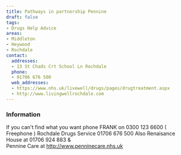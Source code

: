 ```yaml
---
title: Pathways in partnership Pennine
draft: false
tags:
- Drugs Help Advice
areas:
- Middleton
- Heywood
- Rochdale
contact:
  addresses:
  - 13 St Chads Crt School Ln Rochdale
  phone:
  - 01706 676 500
  web_addresses:
  - https://www.nhs.uk/livewell/drugs/pages/drugtreatment.aspx
  - http://www.livingwellrochdale.com
---
```


### Information
If you can't find what you want phone FRANK
on 0300 123 6600 ( Freephone )
Rochdale Drugs Service 01706 676 500
Also Renaisance House at 01706 924 883  &  
Pennine Care at http://www.penninecare.nhs.uk
